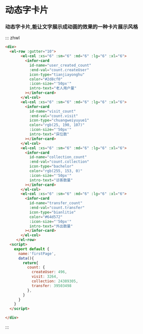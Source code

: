 <style lang='less' scoped>
  @import "../assert/md.less";
  .javascript{
    color:#3fad7e;
  }
</style>
<script>
  export default {
    name:'zhylInfoCard',
    data(){
      return{
        count: {
          createUser: 496,
          visit: 3264,
          collection: 24389305,
          transfer: 39503498
        },
      }
    }
  }
</script>
#  动态字卡片

### 动态字卡片,能让文字展示成动画的效果的一种卡片展示风格
<div class="zhwl-block">
  <el-row :gutter="10">
       <el-col :xs="6" :sm="6" :md="6" :lg="6" :xl="6">
         <infor-card
           id-name="user_created_count"
           :end-val="count.createUser"
           icon-type="tianjiayonghu"
           color="#2d8cf0"
           :icon-size="'50px'"
           intro-text="老人用户量"
         ></infor-card>
       </el-col>
       <el-col :xs="6" :sm="6" :md="6" :lg="6" :xl="6">
         <infor-card
           id-name="visit_count"
           :end-val="count.visit"
           icon-type="chuangweiyuyue1"
           color="rgb(25, 190, 107)"
           :icon-size="'50px'"
           intro-text="床位数"
         ></infor-card>
       </el-col>
       <el-col :xs="6" :sm="6" :md="6" :lg="6" :xl="6">
         <infor-card
           id-name="collection_count"
           :end-val="count.collection"
           icon-type="bachelor"
           color="rgb(255, 153, 0)"
           :icon-size="'50px'"
           intro-text="访客数量"
         ></infor-card>
       </el-col>
       <el-col :xs="6" :sm="6" :md="6" :lg="6" :xl="6">
         <infor-card
           id-name="transfer_count"
           :end-val="count.transfer"
           icon-type="bianlitie"
           color="#64d572"
           :icon-size="'50px'"
           intro-text="外出数量"
         ></infor-card>
       </el-col>
     </el-row>
</div>

::: zhwl
```html
<div>
  <el-row :gutter="10">
       <el-col :xs="6" :sm="6" :md="6" :lg="6" :xl="6">
         <infor-card
           id-name="user_created_count"
           :end-val="count.createUser"
           icon-type="tianjiayonghu"
           color="#2d8cf0"
           :icon-size="'50px'"
           intro-text="老人用户量"
         ></infor-card>
       </el-col>
       <el-col :xs="6" :sm="6" :md="6" :lg="6" :xl="6">
         <infor-card
           id-name="visit_count"
           :end-val="count.visit"
           icon-type="chuangweiyuyue1"
           color="rgb(25, 190, 107)"
           :icon-size="'50px'"
           intro-text="床位数"
         ></infor-card>
       </el-col>
       <el-col :xs="6" :sm="6" :md="6" :lg="6" :xl="6">
         <infor-card
           id-name="collection_count"
           :end-val="count.collection"
           icon-type="bachelor"
           color="rgb(255, 153, 0)"
           :icon-size="'50px'"
           intro-text="访客数量"
         ></infor-card>
       </el-col>
       <el-col :xs="6" :sm="6" :md="6" :lg="6" :xl="6">
         <infor-card
           id-name="transfer_count"
           :end-val="count.transfer"
           icon-type="bianlitie"
           color="#64d572"
           :icon-size="'50px'"
           intro-text="外出数量"
         ></infor-card>
       </el-col>
     </el-row>
  <script>
    export default {
      name:'firstPage',
      data(){
        return{
          count: {
            createUser: 496,
            visit: 3264,
            collection: 24389305,
            transfer: 39503498
          },
        }
      }
    }
  </script>

</div>

```
:::
